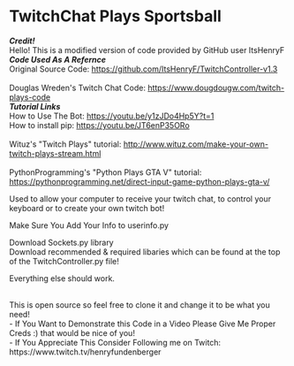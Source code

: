 # TwitchChat Plays Sportsball

***Credit!*** 
<br/>
Hello! This is a modified version of code provided by GitHub user ItsHenryF
<br/>
***Code Used As A Refernce*** 
<br/>
Original Source Code: https://github.com/ItsHenryF/TwitchController-v1.3
<br/>
<br/>
Douglas Wreden's Twitch Chat Code: https://www.dougdougw.com/twitch-plays-code
<br/>
***Tutorial Links***
<br/>
How to Use The Bot: https://youtu.be/y1zJDo4Hp5Y?t=1
<br/>
How to install pip: https://youtu.be/JT6enP35ORo
<br/>
<br/>
Wituz's "Twitch Plays" tutorial: http://www.wituz.com/make-your-own-twitch-plays-stream.html
<br/>
<br/>
PythonProgramming's "Python Plays GTA V" tutorial: https://pythonprogramming.net/direct-input-game-python-plays-gta-v/
<br/>

Used to allow your computer to receive your twitch chat, to control your keyboard or to create your own twitch bot!


Make Sure You Add Your Info to userinfo.py

Download Sockets.py library
<br/>
Download recommended & required libaries which can be found at the top of the TwitchController.py file!

Everything else should work. 


<br />
This is open source so feel free to clone it and change it to be what you need!
<br />
- If You Want to Demonstrate this Code in a Video Please Give Me Proper Creds :) that would be nice of you!
<br/>
- If You Appreciate This Consider Following me on Twitch: https://www.twitch.tv/henryfundenberger




